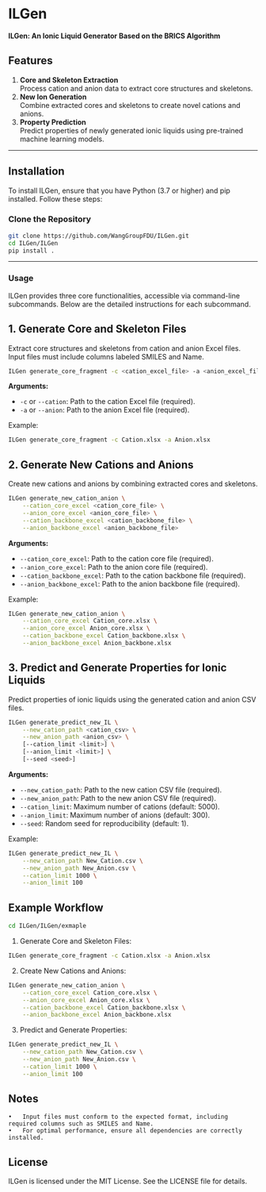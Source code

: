 # ILGen

**ILGen: An Ionic Liquid Generator Based on the BRICS Algorithm**

## Features

1. **Core and Skeleton Extraction**  
   Process cation and anion data to extract core structures and skeletons.  
2. **New Ion Generation**  
   Combine extracted cores and skeletons to create novel cations and anions.  
3. **Property Prediction**  
   Predict properties of newly generated ionic liquids using pre-trained machine learning models.

---

## Installation

To install ILGen, ensure that you have Python (3.7 or higher) and pip installed. Follow these steps:

### Clone the Repository

```bash
git clone https://github.com/WangGroupFDU/ILGen.git
cd ILGen/ILGen
pip install .
```
---

### Usage

ILGen provides three core functionalities, accessible via command-line subcommands. Below are the detailed instructions for each subcommand.

## 1. Generate Core and Skeleton Files

Extract core structures and skeletons from cation and anion Excel files. Input files must include columns labeled SMILES and Name.

```bash
ILGen generate_core_fragment -c <cation_excel_file> -a <anion_excel_file>
```

**Arguments:**

- `-c` or `--cation`: Path to the cation Excel file (required).  
- `-a` or `--anion`: Path to the anion Excel file (required).  

Example:

```bash
ILGen generate_core_fragment -c Cation.xlsx -a Anion.xlsx
```

## 2. Generate New Cations and Anions

Create new cations and anions by combining extracted cores and skeletons.

```bash
ILGen generate_new_cation_anion \
    --cation_core_excel <cation_core_file> \
    --anion_core_excel <anion_core_file> \
    --cation_backbone_excel <cation_backbone_file> \
    --anion_backbone_excel <anion_backbone_file>
```

**Arguments:**

- `--cation_core_excel`: Path to the cation core file (required).  
- `--anion_core_excel`: Path to the anion core file (required).  
- `--cation_backbone_excel`: Path to the cation backbone file (required).  
- `--anion_backbone_excel`: Path to the anion backbone file (required).  

Example:
```bash
ILGen generate_new_cation_anion \
    --cation_core_excel Cation_core.xlsx \
    --anion_core_excel Anion_core.xlsx \
    --cation_backbone_excel Cation_backbone.xlsx \
    --anion_backbone_excel Anion_backbone.xlsx
```

## 3. Predict and Generate Properties for Ionic Liquids

Predict properties of ionic liquids using the generated cation and anion CSV files.

```bash
ILGen generate_predict_new_IL \
    --new_cation_path <cation_csv> \
    --new_anion_path <anion_csv> \
    [--cation_limit <limit>] \
    [--anion_limit <limit>] \
    [--seed <seed>]
```

**Arguments:**

- `--new_cation_path`: Path to the new cation CSV file (required).  
- `--new_anion_path`: Path to the new anion CSV file (required).  
- `--cation_limit`: Maximum number of cations (default: 5000).  
- `--anion_limit`: Maximum number of anions (default: 300).  
- `--seed`: Random seed for reproducibility (default: 1).  

Example:

```bash
ILGen generate_predict_new_IL \
    --new_cation_path New_Cation.csv \
    --new_anion_path New_Anion.csv \
    --cation_limit 1000 \
    --anion_limit 100
```

## Example Workflow

```bash
cd ILGen/ILGen/exmaple
```

1. Generate Core and Skeleton Files:
```bash
ILGen generate_core_fragment -c Cation.xlsx -a Anion.xlsx
```
2. Create New Cations and Anions:
```bash
ILGen generate_new_cation_anion \
    --cation_core_excel Cation_core.xlsx \
    --anion_core_excel Anion_core.xlsx \
    --cation_backbone_excel Cation_backbone.xlsx \
    --anion_backbone_excel Anion_backbone.xlsx
```
3. Predict and Generate Properties:
```bash
ILGen generate_predict_new_IL \
    --new_cation_path New_Cation.csv \
    --new_anion_path New_Anion.csv \
    --cation_limit 1000 \
    --anion_limit 100
```

## Notes
	•	Input files must conform to the expected format, including required columns such as SMILES and Name.
	•	For optimal performance, ensure all dependencies are correctly installed.

## License

ILGen is licensed under the MIT License. See the LICENSE file for details.

